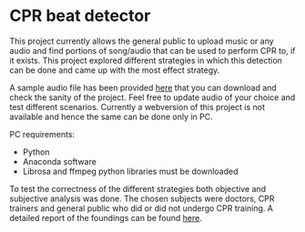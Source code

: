 # CPR beat detector

This project currently allows the general public to upload music or any audio and find portions of song/audio that can be used to perform CPR to, if it exists. This project explored different strategies in which this detection can be done and came up with the most effect strategy.

A sample audio file has been provided [here]() that you can download and check the sanity of the project. Feel free to update audio of your choice and test different scenarios. Currently a webversion of this project is not available and hence the same can be done only in PC.

PC requirements:
 - Python
 - Anaconda software
 - Librosa and ffmpeg python libraries must be downloaded 

To test the correctness of the different strategies both objective and subjective analysis was done. The chosen subjects were doctors, CPR trainers and general public who did or did not undergo CPR training.
A detailed report of the foundings can be found [here]().
